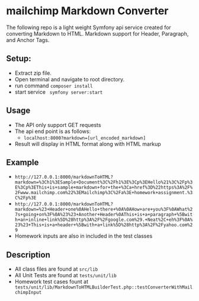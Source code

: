 # mailchimp Markdown Converter

The following repo is a light weight Symfony api service created for converting Markdown to HTML.
Markdown support for Header, Paragraph, and Anchor Tags.

## Setup:
- Extract zip file.
- Open terminal and navigate to root directory.
- run command ```composer install```
- start service ``` symfony server:start```

## Usage
- The API only support GET requests
- The api end point is as follows:
  - ```localhost:8000?markdown=[url_encoded_markdown]```
- Result will display in HTML format along with HTML markup

## Example
- ```http://127.0.0.1:8000/markdownToHTML?markdown=%3Ch1%3ESample+Document%3C%2Fh1%3E%3Cp%3EHello%21%3C%2Fp%3E%3Cp%3EThis+is+sample+markdown+for+the+%3Ca+href%3D%22https%3A%2F%2Fwww.mailchimp.com%22%3EMailchimp%3C%2Fa%3E+homework+assignment.%3C%2Fp%3E```
- ```http://127.0.0.1:8000/markdownToHTML?markdown=%23+Header+one%0AHello+there+%0A%0AHow+are+you%3F%0AWhat%27s+going+on%3F%0A%23%23+Another+Header%0AThis+is+a+paragraph+%5Bwith+an+inline+link%5D%28http%3A%2F%2Fgoogle.com%29.+Neat%2C+eh%3F%0A%23%23+This+is+a+header+%5Bwith+a+link%5D%28http%3A%2F%2Fyahoo.com%29```
- Homework inputs are also in included in the test classes

## Description
- All class files are found at ```src/lib```
- All Unit Tests are found at ```tests/unit/lib```
- Homework test cases fount at ``` tests/unit/lib/MarkdownToHTMLBuilderTest.php::testConverterWithMailchimpInput```
